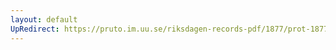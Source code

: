 ```yaml
---
layout: default
UpRedirect: https://pruto.im.uu.se/riksdagen-records-pdf/1877/prot-1877--fk--010/prot-1877--fk--010_027.pdf
---
```

